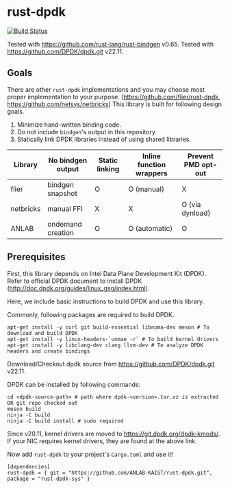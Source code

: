 # rust-dpdk

[![Build Status](https://jenkins.redwit.io/buildStatus/icon?job=ANLAB-KAIST%2Frust-dpdk%2Fmain)](https://jenkins.redwit.io/job/ANLAB-KAIST/job/rust-dpdk/job/main/)

Tested with <https://github.com/rust-lang/rust-bindgen> v0.65.
Tested with <https://github.com/DPDK/dpdk.git> v22.11.

## Goals

There are other `rust-dpdk` implementations and you may choose most proper implementation to your purpose.
(https://github.com/flier/rust-dpdk, https://github.com/netsys/netbricks)
This library is built for following design goals.

1. Minimize hand-written binding code.
1. Do not include `bindgen`'s output in this repository.
1. Statically link DPDK libraries instead of using shared libraries.

| Library   | No bindgen output | Static linking  | Inline function wrappers | Prevent PMD opt-out |
| --------- | ----------------- | --------------- | ------------------------ | ------------------- |
| flier     | bindgen snapshot  | O               | O (manual)               | X                   |
| netbricks | manual FFI        | X               | X                        | O (via dynload)     |
| ANLAB     | ondemand creation | O               | O (automatic)            | O                   |

## Prerequisites

First, this library depends on Intel Data Plane Development Kit (DPDK).
Refer to official DPDK document to install DPDK (http://doc.dpdk.org/guides/linux_gsg/index.html).

Here, we include basic instructions to build DPDK and use this library.

Commonly, following packages are required to build DPDK.
```{.sh}
apt-get install -y curl git build-essential libnuma-dev meson # To download and build DPDK
apt-get install -y linux-headers-`unmae -r` # To build kernel drivers
apt-get install -y libclang-dev clang llvm-dev # To analyze DPDK headers and create bindings
```

Download/Checkout dpdk source from <https://github.com/DPDK/dpdk.git> v22.11.

DPDK can be installed by following commands:
```{.sh}
cd <dpdk-source-path> # path where dpdk-<version>.tar.xz is extracted OR git repo checked out
meson build
ninja -C build
ninja -C build install # sudo required
```
Since v20.11, kernel drivers are moved to https://git.dpdk.org/dpdk-kmods/.
If your NIC requires kernel drivers, they are found at the above link.


Now add `rust-dpdk` to your project's `Cargo.toml` and use it!
```{.toml}
[dependencies]
rust-dpdk = { git = "https://github.com/ANLAB-KAIST/rust-dpdk.git", package = "rust-dpdk-sys" }
```
